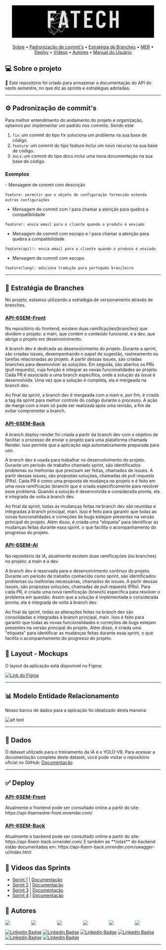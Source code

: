 <h4 align="center"> 
	<img alt="Logo Fatech" title="#Fatech" src="https://github.com/4-Fatech/API-6SEM-Front/blob/main/public/logo.png" />
</h4>
<p align="center">
	<a href="#-sobre-o-projeto">Sobre</a> •
	<a href="#-Padronização-de-commit's">Padronização de commit's</a> •
	<a href="#-Estratégia-de-Branches">Estratégia de Branches</a> •
	<a href="#-Modelo-Entidade-Relacionamento">MER</a> •
	<a href="#-Deploy">Deploy</a> •
	<a href="#-Vídeos-das-Sprints">Vídeos</a> • 
	<a href="#-Autores">Autores</a> • 
	<a href="https://github.com/4-Fatech/API-6SEM-Docs/blob/main/Manual%20Do%20Usuario/MANUAL%20DO%20USU%C3%81RIO.pdf">Manual do Usuário</a>
</p>

## 💻 Sobre o projeto

🚀 Este repositório foi criado para armazenar a documentação do API do sexto semestre, no que diz as sprints e estratégias adotadas.

---

## ⚙️ Padronização de commit's

Para melhor entendimento do andamento do projeto e organização, optamos por implementar um padrão nos commits. Sendo este:

1. ```fix```: um commit do tipo fix soluciona um problema na sua base de código.
2. ```feature```: um commit do tipo feature inclui um novo recurso na sua base de código.
3. ```docs```: um commit do tipo docs inclui uma nova documentação na sua base de código.

<h3>Exemplos</h3>
- Mensagem de commit com descrição

```feature: permitir que o objeto de configuração fornecido estenda outras configurações```

- Mensagem de commit com ! para chamar a atenção para quebra a compatibilidade
  
```feature!: envia email para o cliente quando o produto é enviado```

- Mensagem de commit com escopo e ! para chamar a atenção para quebra a compatibilidade

```feature(api)!: envia email para o cliente quando o produto é enviado```

- Mensagem de commit com escopo

```feature(lang): adiciona tradução para português brasileiro```

---

## 🌲 Estratégia de Branches
No projeto, estamos utilizando a estratégia de versionamento através de branches.

<h3><a href="https://github.com/4-Fatech/API-6SEM-Front">API-6SEM-Front</a></h3>
No repositório do frontend, existem duas ramificações(branches) que dividem o projeto: a main, que contém o conteúdo funcional, e a dev, que abriga o projeto em desenvolvimento.

A branch dev é dedicada ao desenvolvimento do projeto. Durante a sprint, são criadas issues, desempenhando o papel de sugestão, rastreamento ou tarefas relacionadas ao projeto. A partir dessas issues, são criadas branches para desenvolver as soluções. Em seguida, são abertos os PRs (pull requests), cuja função é integrar as novas funcionalidades ao projeto. Cada PR é associado a uma branch específica, onde a solução da issue é desenvolvida. Uma vez que a solução é completa, ela é mergeada na branch dev.

Ao final da sprint, a branch dev é mergeada com a main e, por fim, é criada a tag da sprint para melhor controle do código durante o processo. A ação de merge com a main só pode ser realizada após uma revisão, a fim de evitar comprometer a branch.

<h3><a href="https://github.com/4-Fatech/API-6SEM-Back">API-6SEM-Back</a></h3>
A branch deploy-render foi criada a partir da branch dev com o objetivo de facilitar o processo de enviar o projeto para uma plataforma chamada Render. Isso permite que a aplicação seja automaticamente preparada para uso.

A branch dev é usada para trabalhar no desenvolvimento do projeto. Durante um período de trabalho chamado sprint, são identificados problemas ou melhorias que precisam ser feitas, chamados de issues. A partir dessas issues, são propostas soluções, chamadas de pull requests (PRs). Cada PR é como uma proposta de mudança no projeto e é feito em uma nova ramificação (branch) que é criada especificamente para resolver esse problema. Quando a solução é desenvolvida e considerada pronta, ela é integrada de volta à branch dev.

Ao final da sprint, todas as mudanças feitas na branch dev são reunidas e integradas à branch principal, main. Isso é feito para garantir que todas as novas funcionalidades e correções de bugs estejam presentes na versão principal do projeto. Além disso, é criada uma "etiqueta" para identificar as mudanças feitas durante essa sprint, o que facilita o acompanhamento do progresso do projeto.

<h3><a href="https://github.com/4-Fatech/API-6SEM-AI">API-6SEM-AI</a></h3>
No repositório da IA, atualmente existem duas ramificações (ou branches) no projeto: a main e a dev.

A branch dev é reservada para o desenvolvimento contínuo do projeto. Durante um período de trabalho conhecido como sprint, são identificados problemas ou melhorias necessárias, chamados de issues. A partir dessas issues, são propostas soluções, chamadas de pull requests (PRs). Para cada PR, é criada uma nova ramificação (branch) específica para resolver o problema em questão. Assim que a solução é implementada e considerada pronta, ela é integrada de volta à branch dev.

Ao final da sprint, todas as alterações feitas na branch dev são consolidadas e integradas à branch principal, main. Isso é feito para garantir que todas as novas funcionalidades e correções de bugs estejam presentes na versão principal do projeto. Além disso, é criada uma "etiqueta" para identificar as mudanças feitas durante essa sprint, o que facilita o acompanhamento do progresso do projeto.

## 🎨 Layout - Mockups

O layout da aplicação está disponível no Figma:

<a href="https://www.figma.com/file/npSn8yHa7ta2qVyJdPwHPE/API-6%C2%BA?type=design&node-id=0-1&mode=design">
  <img alt="Link do Figma" src="https://img.shields.io/badge/Acessar%20Layout%20-Figma-%2304D361">
</a>

---

## 📊 Modelo Entidade Relacionamento

Nosso banco de dados para a aplicação foi idealizado desta maneira:

![alt text](./Sprint%204/Img/Modelo_logico.png)

---

## 💾 Dados
O dataset utilizado para o treinamento da IA é o YOLO-V8. Para acessar a documentação completa deste dataset, você pode visitar o repositório oficial no GitHub: [Documentação](https://github.com/autogyro/yolo-V8)

---

## ✅ Deploy
<h3><a href="https://github.com/4-Fatech/API-6SEM-Front">API-6SEM-Front</a></h3>
Atualmente o frontend pode ser consultado online a partir do site: https://api-6semestre-front.onrender.com/

<h3><a href="https://github.com/4-Fatech/API-6SEM-Back">API-6SEM-Back</a></h3>
Atualmente o backend pode ser consultado online a partir do site: https://api-6sem-back.onrender.com/
E também as **rotas** do backend estão documentadas em: https://api-6sem-back.onrender.com/swagger-ui/index.html

## 🎥 Vídeos das Sprints
 - [Sprint 1](https://drive.google.com/drive/folders/1Z6rl5nGkvD1bf-cNF6al9NBHzDnzO9gJ) | [Documentação](https://github.com/4-Fatech/API-6SEM-Docs/tree/main/Sprint%201#-dordefinition-of-ready)
 - [Sprint 2](https://drive.google.com/drive/folders/1B8nYwbInOF46-7qFyKalrwvfCMf-SMRP) | [Documentação](https://github.com/4-Fatech/API-6SEM-Docs/blob/main/Sprint%202/README.md#-dordefinition-of-ready)
 - [Sprint 3](https://drive.google.com/drive/folders/12rlBGFKWN8JdNh2oTO-CthbBKJWMwtY0) | [Documentação](https://github.com/4-Fatech/API-6SEM-Docs/blob/main/Sprint%203/README.md#-dordefinition-of-ready)
 - [Sprint 4](https://drive.google.com/drive/folders/1TPWe1eHrum-zn42ixCfEZfaNjGxn2vtp) | [Documentação](https://github.com/4-Fatech/API-6SEM-Docs/blob/main/Sprint%204/README.md#-dordefinition-of-ready)


## 🦸 Autores
<div style="display: flex; justify-content: center;align-items: center;">
 <img src="https://github.com/New-Tomorrow.png" width="100px"></img>
 <img src="https://github.com/Antonio-Barbosa.png" width="100px"></img>
 <img src="https://github.com/brunadias3.png" width="100px"></img>
 <img src="https://github.com/dsslleagion.png" width="100px"></img>
 <img src="https://github.com/Evertonrwr.png" width="100px"></img>
 <img src="https://github.com/Gabriel-Coutinho0.png" width="100px"></img>
</div>

[![Linkedin Badge](https://img.shields.io/badge/-AndréRibeiro-blue?style=flat-square&logo=Linkedin&logoColor=white&link=https://www.linkedin.com/in/andre-ramos-ribeiro-320621226/)](https://www.linkedin.com/in/andre-ramos-ribeiro-320621226/)
[![Linkedin Badge](https://img.shields.io/badge/-AntônioMarcelo-blue?style=flat-square&logo=Linkedin&logoColor=white&link=https://www.linkedin.com/in/antonio-marcelo-9a5b68181)](https://www.linkedin.com/in/antonio-marcelo-9a5b68181)
[![Linkedin Badge](https://img.shields.io/badge/-BrunaDias-blue?style=flat-square&logo=Linkedin&logoColor=white&link=www.linkedin.com/in/brunadias3)](https://www.linkedin.com/in/brunadias3)
[![Linkedin Badge](https://img.shields.io/badge/-DionísioLeão-blue?style=flat-square&logo=Linkedin&logoColor=white&link=https://www.linkedin.com/in/dionisio-samuel-dos-santos-le%C3%A3o-616848226/)](https://www.linkedin.com/in/dionisio-samuel-dos-santos-le%C3%A3o-616848226/)
[![Linkedin Badge](https://img.shields.io/badge/-EvertonRicardo-blue?style=flat-square&logo=Linkedin&logoColor=white&link=https://www.linkedin.com/in/everton-rocha-1a456b20b)](https://www.linkedin.com/in/everton-rocha-1a456b20b)
[![Linkedin Badge](https://img.shields.io/badge/-GabrielCoutinho-blue?style=flat-square&logo=Linkedin&logoColor=white&link=https://www.linkedin.com/in/gabriel-silva-b778a31aa)](https://www.linkedin.com/in/gabriel-silva-b778a31aa)

---
